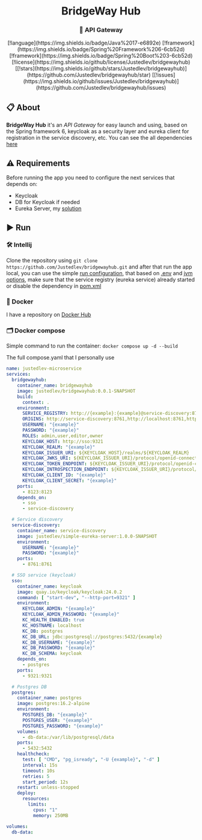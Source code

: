<div id="header" align="center">
    <h1>BridgeWay Hub</h1>
    <h3>🧱 API Gateway</h3>
</div>

<div id="badges" align="center">
    [!language](https://img.shields.io/badge/Java%2017-e6892e)
    [!framework](https://img.shields.io/badge/Spring%20Framework%206-6cb52d)
    [!framework](https://img.shields.io/badge/Spring%20Boot%203-6cb52d)
    [!license](https://img.shields.io/github/license/Justedlev/bridgewayhub)
    [[!stars](https://img.shields.io/github/stars/Justedlev/bridgewayhub)](https://github.com/Justedlev/bridgewayhub/star)
    [[!issues](https://img.shields.io/github/issues/Justedlev/bridgewayhub)](https://github.com/Justedlev/bridgewayhub/issues)
</div>

## 📋 About

__BridgeWay Hub__ it's an *API Gateway* for easy launch and using, based on the Spring framework 6,
keycloak as a security layer and eureka client for registration in the service discovery, etc.
You can see the all dependencies [here](pom.xml)

## ⚠️ Requirements

Before running the app you need to configure the next services that depends on:

- Keycloak
- DB for Keycloak if needed
- Eureka Server, my [solution](https://github.com/Justedlev/simple-eureka-server)

## ▶️ Run

### 🛠️ Intellij

Clone the repository using `git clone https://github.com/Justedlev/bridgewayhub.git` and after that run the app local,
you can use the simple [run configuration](.run%2FDefault.run.xml), that based on [.env](.env)
and [jvm options](.vmoptions), make sure that the service registry (eureka service) already started
or disable the dependency in [pom.xml](pom.xml)

### 🚢 Docker

I have a repository on [Docker Hub](https://hub.docker.com/repository/docker/justedlev/bridgewayhub/general)

### 🗂️ Docker compose

Simple command to run the container: `docker compose up -d --build`

The full compose.yaml that I personally use

```yaml
name: justedlev-microservice
services:
  bridgewayhub:
    container_name: bridgewayhub
    image: justedlev/bridgewayhub:0.0.1-SNAPSHOT
    build:
      context: .
    environment:
      SERVICE_REGISTRY: http://{example}:{example}@service-discovery:8761/eureka
      ORIGINS: http://service-discovery:8761,http://localhost:8761,http://localhost:3000
      USERNAME: "{example}"
      PASSWORD: "{example}"
      ROLES: admin,user,editor,owner
      KEYCLOAK_HOST: http://sso:9321
      KEYCLOAK_REALM: "{example}"
      KEYCLOAK_ISSUER_URI: ${KEYCLOAK_HOST}/realms/${KEYCLOAK_REALM}
      KEYCLOAK_JWKS_URI: ${KEYCLOAK_ISSUER_URI}/protocol/openid-connect/certs
      KEYCLOAK_TOKEN_ENDPOINT: ${KEYCLOAK_ISSUER_URI}/protocol/openid-connect/token
      KEYCLOAK_INTROSPECTION_ENDPOINT: ${KEYCLOAK_ISSUER_URI}/protocol/openid-connect/token/introspect
      KEYCLOAK_CLIENT_ID: "{example}"
      KEYCLOAK_CLIENT_SECRET: "{example}"
    ports:
      - 8123:8123
    depends_on:
      - sso
      - service-discovery

  # Service discovery
  service-discovery:
    container_name: service-discovery
    image: justedlev/simple-eureka-server:1.0.0-SNAPSHOT
    environment:
      USERNAME: "{example}"
      PASSWORD: "{example}"
    ports:
      - 8761:8761

  # SSO service (keycloak)
  sso:
    container_name: keycloak
    image: quay.io/keycloak/keycloak:24.0.2
    command: [ "start-dev", "--http-port=9321" ]
    environment:
      KEYCLOAK_ADMIN: "{example}"
      KEYCLOAK_ADMIN_PASSWORD: "{example}"
      KC_HEALTH_ENABLED: true
      KC_HOSTNAME: localhost
      KC_DB: postgres
      KC_DB_URL: jdbc:postgresql://postgres:5432/{example}
      KC_DB_USERNAME: "{example}"
      KC_DB_PASSWORD: "{example}"
      KC_DB_SCHEMA: keycloak
    depends_on:
      - postgres
    ports:
      - 9321:9321

  # Postgres DB
  postgres:
    container_name: postgres
    image: postgres:16.2-alpine
    environment:
      POSTGRES_DB: "{example}"
      POSTGRES_USER: "{example}"
      POSTGRES_PASSWORD: "{example}"
    volumes:
      - db-data:/var/lib/postgresql/data
    ports:
      - 5432:5432
    healthcheck:
      test: [ "CMD", "pg_isready", "-U {example}", "-d" ]
      interval: 15s
      timeout: 10s
      retries: 5
      start_period: 12s
    restart: unless-stopped
    deploy:
      resources:
        limits:
          cpus: "1"
          memory: 250MB

volumes:
  db-data:
```
